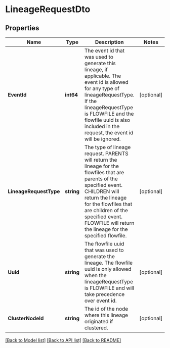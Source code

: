 # LineageRequestDto

## Properties

Name | Type | Description | Notes
------------ | ------------- | ------------- | -------------
**EventId** | **int64** | The event id that was used to generate this lineage, if applicable. The event id is allowed for any type of lineageRequestType. If the lineageRequestType is FLOWFILE and the flowfile uuid is also included in the request, the event id will be ignored. | [optional] 
**LineageRequestType** | **string** | The type of lineage request. PARENTS will return the lineage for the flowfiles that are parents of the specified event. CHILDREN will return the lineage for the flowfiles that are children of the specified event. FLOWFILE will return the lineage for the specified flowfile. | [optional] 
**Uuid** | **string** | The flowfile uuid that was used to generate the lineage. The flowfile uuid is only allowed when the lineageRequestType is FLOWFILE and will take precedence over event id. | [optional] 
**ClusterNodeId** | **string** | The id of the node where this lineage originated if clustered. | [optional] 

[[Back to Model list]](../README.md#documentation-for-models) [[Back to API list]](../README.md#documentation-for-api-endpoints) [[Back to README]](../README.md)


